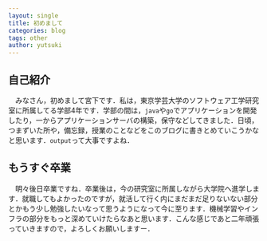 ```yaml
---
layout: single
title: 初めまして
categories: blog
tags: other
author: yutsuki
---
```



## 自己紹介
　みなさん，初めまして宮下です．私は，東京学芸大学のソフトウェア工学研究室に所属してる学部4年です．学部の間は，`java`や`go`でアプリケーションを開発したり，一からアプリケーションサーバの構築，保守などしてきました．日頃，つまずいた所や，備忘録，授業のことなどをこのブログに書きとめていこうかなと思います．`output`って大事ですよね．

## もうすぐ卒業
　明々後日卒業ですね．卒業後は，今の研究室に所属しながら大学院へ進学します．就職してもよかったのですが，就活して行く内にまだまだ足りないない部分とかもう少し勉強したいなって思うようになって今に至ります．機械学習やインフラの部分をもっと深めていけたらなあと思います．こんな感じであと二年頑張っていきますので，よろしくお願いしますー．
